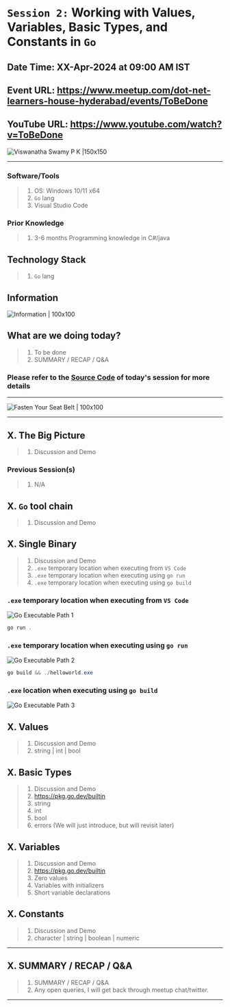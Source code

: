 # `Session 2:` Working with Values, Variables, Basic Types, and Constants in `Go`

## Date Time: XX-Apr-2024 at 09:00 AM IST

## Event URL: <https://www.meetup.com/dot-net-learners-house-hyderabad/events/ToBeDone>

## YouTube URL: <https://www.youtube.com/watch?v=ToBeDone>

![Viswanatha Swamy P K |150x150](../images/S1/ViswanathaSwamyPK.PNG)

---

### Software/Tools

> 1. OS: Windows 10/11 x64
> 1. `Go` lang
> 1. Visual Studio Code

### Prior Knowledge

> 1. 3-6 months Programming knowledge in C#/java

## Technology Stack

> 1. `Go` lang

## Information

![Information | 100x100](../images/Information.PNG)

## What are we doing today?

> 1. To be done
> 1. SUMMARY / RECAP / Q&A

### Please refer to the [**Source Code**](https://github.com/ViswanathaSwamy-PK-TechSkillz-Academy/learn-go-lang/tree/main/src/S2) of today's session for more details

---

![Fasten Your Seat Belt | 100x100](../images/SeatBelt.PNG)

---

## X. The Big Picture

> 1. Discussion and Demo

### Previous Session(s)

> 1. N/A

## X. `Go` tool chain

> 1. Discussion and Demo

## X. Single Binary

> 1. Discussion and Demo
> 1. `.exe` temporary location when executing from `VS Code`
> 1. `.exe` temporary location when executing using `go run`
> 1. `.exe` temporary location when executing using `go build`

### `.exe` temporary location when executing from `VS Code`

![Go Executable Path 1](../images/S2/Executable_Path_1.PNG)

```powershell
go run .
```

### `.exe` temporary location when executing using `go run`

![Go Executable Path 2](../images/S2/Executable_Path_2.PNG)

```powershell
go build && ./helloworld.exe
```

### `.exe` location when executing using `go build`

![Go Executable Path 3](../images/S2/Executable_Path_3.PNG)

## X. Values

> 1. Discussion and Demo
> 1. string | int | bool

## X. Basic Types

> 1. Discussion and Demo
> 1. <https://pkg.go.dev/builtin>
> 1. string
> 1. int
> 1. bool
> 1. errors (We will just introduce, but will revisit later)

## X. Variables

> 1. Discussion and Demo
> 1. <https://pkg.go.dev/builtin>
> 1. Zero values
> 1. Variables with initializers
> 1. Short variable declarations

## X. Constants

> 1. Discussion and Demo
> 1. character | string | boolean | numeric

---

## X. SUMMARY / RECAP / Q&A

> 1. SUMMARY / RECAP / Q&A
> 2. Any open queries, I will get back through meetup chat/twitter.

---
